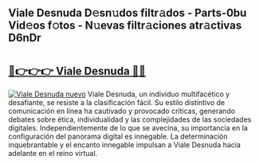 ## Viale Desnuda D𝚎sn𝚞dos filtr𝚊dos - Parts-0bu Vid𝚎os f𝚘tos - N𝚞evas filtr𝚊ciones atr𝚊ctivas D6nDr

# <h2><a href="http://mb3t81.tromn.icu/?c=Viale+Desnuda">🔗👉👉👉 Viale Desnuda 🔗🔗</a></h2>

[![Viale Desnuda nuevo](https://i.imgur.com/pEAQMta.gif)](http://mb3t81.tromn.icu/?c=Viale+Desnuda)
Viale Desnuda, un individuo multifacético y desafiante, se resiste a la clasificación fácil. Su estilo distintivo de comunicación en línea ha cautivado y provocado críticas, generando debates sobre ética, individualidad y las complejidades de las sociedades digitales. Independientemente de lo que se avecina, su importancia en la configuración del panorama digital es innegable. La determinación inquebrantable y el encanto innegable impulsan a Viale Desnuda hacia adelante en el reino virtual.
